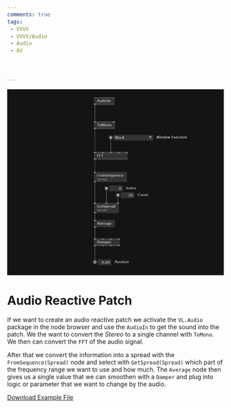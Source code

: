 ```yaml
---
comments: true
tags:
 - VVVV
 - VVVV/Audio
 - Audio
 - AV



---
```


![Simple Audio Reactive Setup Image](../img/SimpleAudioReactiveSetup.png)

# Audio Reactive Patch
If we want to create an audio reactive patch we activate the `VL.Audio` package in the node browser and use the `AudioIn` to get the sound into the patch. We the want to convert the *Stereo* to a single channel with `ToMono`. We then can convert the `FFT` of the audio signal.

After that we convert the information into a spread with the `FromSequence(Spread)` node and select with `GetSpread(Spread)` which part of the frequency range we want to use and how much.
The `Average` node then gives us a single value that we can smoothen with a `Damper` and plug into logic or parameter that we want to change by the audio.

[Download Example File](../files/SimpleFeedbackTrail.vl)